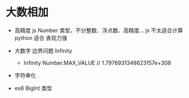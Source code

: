 # 大数相加

- 高精度
  js Number 类型，不分整数、浮点数、高精度...
  js 不太适合计算 python 适合
  表现力强
- 大数字
  边界问题
  Infinity
  - Infinity
  Number.MAX_VALUE // 1.7976931348623157e+308
- 字符串化
  
- es6 BigInt 类型